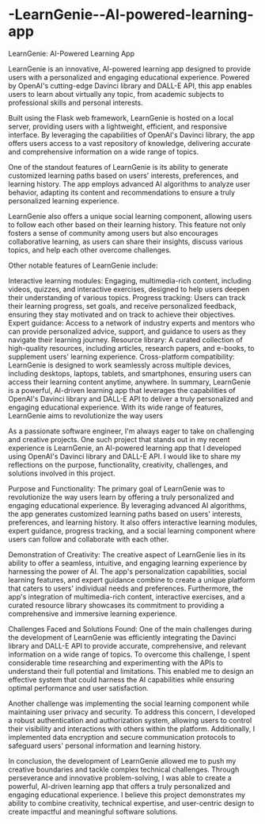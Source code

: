 # -LearnGenie--AI-powered-learning-app

LearnGenie: AI-Powered Learning App

LearnGenie is an innovative, AI-powered learning app designed to provide users with a personalized and engaging educational experience. Powered by OpenAI's cutting-edge Davinci library and DALL-E API, this app enables users to learn about virtually any topic, from academic subjects to professional skills and personal interests.

Built using the Flask web framework, LearnGenie is hosted on a local server, providing users with a lightweight, efficient, and responsive interface. By leveraging the capabilities of OpenAI's Davinci library, the app offers users access to a vast repository of knowledge, delivering accurate and comprehensive information on a wide range of topics.

One of the standout features of LearnGenie is its ability to generate customized learning paths based on users' interests, preferences, and learning history. The app employs advanced AI algorithms to analyze user behavior, adapting its content and recommendations to ensure a truly personalized learning experience.

LearnGenie also offers a unique social learning component, allowing users to follow each other based on their learning history. This feature not only fosters a sense of community among users but also encourages collaborative learning, as users can share their insights, discuss various topics, and help each other overcome challenges.

Other notable features of LearnGenie include:

Interactive learning modules: Engaging, multimedia-rich content, including videos, quizzes, and interactive exercises, designed to help users deepen their understanding of various topics.
Progress tracking: Users can track their learning progress, set goals, and receive personalized feedback, ensuring they stay motivated and on track to achieve their objectives.
Expert guidance: Access to a network of industry experts and mentors who can provide personalized advice, support, and guidance to users as they navigate their learning journey.
Resource library: A curated collection of high-quality resources, including articles, research papers, and e-books, to supplement users' learning experience.
Cross-platform compatibility: LearnGenie is designed to work seamlessly across multiple devices, including desktops, laptops, tablets, and smartphones, ensuring users can access their learning content anytime, anywhere.
In summary, LearnGenie is a powerful, AI-driven learning app that leverages the capabilities of OpenAI's Davinci library and DALL-E API to deliver a truly personalized and engaging educational experience. With its wide range of features, LearnGenie aims to revolutionize the way users 










As a passionate software engineer, I'm always eager to take on challenging and creative projects. One such project that stands out in my recent experience is LearnGenie, an AI-powered learning app that I developed using OpenAI's Davinci library and DALL-E API. I would like to share my reflections on the purpose, functionality, creativity, challenges, and solutions involved in this project.

Purpose and Functionality:
The primary goal of LearnGenie was to revolutionize the way users learn by offering a truly personalized and engaging educational experience. By leveraging advanced AI algorithms, the app generates customized learning paths based on users' interests, preferences, and learning history. It also offers interactive learning modules, expert guidance, progress tracking, and a social learning component where users can follow and collaborate with each other.

Demonstration of Creativity:
The creative aspect of LearnGenie lies in its ability to offer a seamless, intuitive, and engaging learning experience by harnessing the power of AI. The app's personalization capabilities, social learning features, and expert guidance combine to create a unique platform that caters to users' individual needs and preferences. Furthermore, the app's integration of multimedia-rich content, interactive exercises, and a curated resource library showcases its commitment to providing a comprehensive and immersive learning experience.

Challenges Faced and Solutions Found:
One of the main challenges during the development of LearnGenie was efficiently integrating the Davinci library and DALL-E API to provide accurate, comprehensive, and relevant information on a wide range of topics. To overcome this challenge, I spent considerable time researching and experimenting with the APIs to understand their full potential and limitations. This enabled me to design an effective system that could harness the AI capabilities while ensuring optimal performance and user satisfaction.

Another challenge was implementing the social learning component while maintaining user privacy and security. To address this concern, I developed a robust authentication and authorization system, allowing users to control their visibility and interactions with others within the platform. Additionally, I implemented data encryption and secure communication protocols to safeguard users' personal information and learning history.

In conclusion, the development of LearnGenie allowed me to push my creative boundaries and tackle complex technical challenges. Through perseverance and innovative problem-solving, I was able to create a powerful, AI-driven learning app that offers a truly personalized and engaging educational experience. I believe this project demonstrates my ability to combine creativity, technical expertise, and user-centric design to create impactful and meaningful software solutions.
